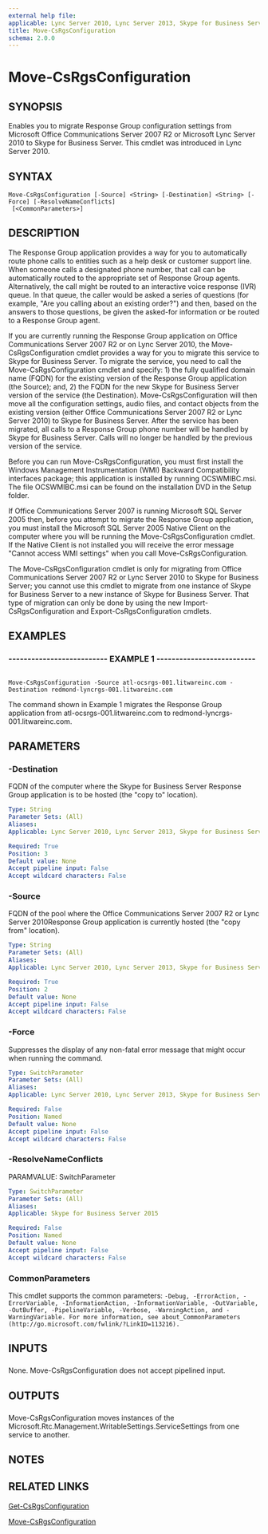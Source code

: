 ```yaml
---
external help file: 
applicable: Lync Server 2010, Lync Server 2013, Skype for Business Server 2015, Skype for Business Server 2019
title: Move-CsRgsConfiguration
schema: 2.0.0
---
```


# Move-CsRgsConfiguration

## SYNOPSIS

Enables you to migrate Response Group configuration settings from Microsoft Office Communications Server 2007 R2 or Microsoft Lync Server 2010 to Skype for Business Server.
This cmdlet was introduced in Lync Server 2010.



## SYNTAX

```
Move-CsRgsConfiguration [-Source] <String> [-Destination] <String> [-Force] [-ResolveNameConflicts]
 [<CommonParameters>]
```

## DESCRIPTION

The Response Group application provides a way for you to automatically route phone calls to entities such as a help desk or customer support line.
When someone calls a designated phone number, that call can be automatically routed to the appropriate set of Response Group agents.
Alternatively, the call might be routed to an interactive voice response (IVR) queue.
In that queue, the caller would be asked a series of questions (for example, "Are you calling about an existing order?") and then, based on the answers to those questions, be given the asked-for information or be routed to a Response Group agent.

If you are currently running the Response Group application on Office Communications Server 2007 R2 or on Lync Server 2010, the Move-CsRgsConfiguration cmdlet provides a way for you to migrate this service to Skype for Business Server.
To migrate the service, you need to call the Move-CsRgsConfiguration cmdlet and specify: 1) the fully qualified domain name (FQDN) for the existing version of the Response Group application (the Source); and, 2) the FQDN for the new Skype for Business Server version of the service (the Destination).
Move-CsRgsConfiguration will then move all the configuration settings, audio files, and contact objects from the existing version (either Office Communications Server 2007 R2 or Lync Server 2010) to Skype for Business Server.
After the service has been migrated, all calls to a Response Group phone number will be handled by Skype for Business Server.
Calls will no longer be handled by the previous version of the service.

Before you can run Move-CsRgsConfiguration, you must first install the Windows Management Instrumentation (WMI) Backward Compatibility interfaces package; this application is installed by running OCSWMIBC.msi.
The file OCSWMIBC.msi can be found on the installation DVD in the Setup folder.

If Office Communications Server 2007 is running Microsoft SQL Server 2005 then, before you attempt to migrate the Response Group application, you must install the Microsoft SQL Server 2005 Native Client on the computer where you will be running the Move-CsRgsConfiguration cmdlet.
If the Native Client is not installed you will receive the error message "Cannot access WMI settings" when you call Move-CsRgsConfiguration.

The Move-CsRgsConfiguration cmdlet is only for migrating from Office Communications Server 2007 R2 or Lync Server 2010 to Skype for Business Server; you cannot use this cmdlet to migrate from one instance of Skype for Business Server to a new instance of Skype for Business Server.
That type of migration can only be done by using the new Import-CsRgsConfiguration and Export-CsRgsConfiguration cmdlets.



## EXAMPLES

### -------------------------- EXAMPLE 1 -------------------------- 
```

Move-CsRgsConfiguration -Source atl-ocsrgs-001.litwareinc.com -Destination redmond-lyncrgs-001.litwareinc.com
```

The command shown in Example 1 migrates the Response Group application from atl-ocsrgs-001.litwareinc.com to redmond-lyncrgs-001.litwareinc.com.


## PARAMETERS

### -Destination

FQDN of the computer where the Skype for Business Server Response Group application is to be hosted (the "copy to" location).



```yaml
Type: String
Parameter Sets: (All)
Aliases: 
Applicable: Lync Server 2010, Lync Server 2013, Skype for Business Server 2015

Required: True
Position: 3
Default value: None
Accept pipeline input: False
Accept wildcard characters: False
```

### -Source

FQDN of the pool where the Office Communications Server 2007 R2 or Lync Server 2010Response Group application is currently hosted (the "copy from" location).



```yaml
Type: String
Parameter Sets: (All)
Aliases: 
Applicable: Lync Server 2010, Lync Server 2013, Skype for Business Server 2015

Required: True
Position: 2
Default value: None
Accept pipeline input: False
Accept wildcard characters: False
```

### -Force
Suppresses the display of any non-fatal error message that might occur when running the command.

```yaml
Type: SwitchParameter
Parameter Sets: (All)
Aliases: 
Applicable: Lync Server 2010, Lync Server 2013, Skype for Business Server 2015

Required: False
Position: Named
Default value: None
Accept pipeline input: False
Accept wildcard characters: False
```

### -ResolveNameConflicts
PARAMVALUE: SwitchParameter

```yaml
Type: SwitchParameter
Parameter Sets: (All)
Aliases: 
Applicable: Skype for Business Server 2015

Required: False
Position: Named
Default value: None
Accept pipeline input: False
Accept wildcard characters: False
```

### CommonParameters
This cmdlet supports the common parameters: `-Debug, -ErrorAction, -ErrorVariable, -InformationAction, -InformationVariable, -OutVariable, -OutBuffer, -PipelineVariable, -Verbose, -WarningAction, and -WarningVariable. For more information, see about_CommonParameters (http://go.microsoft.com/fwlink/?LinkID=113216).`

## INPUTS

###  
None.
Move-CsRgsConfiguration does not accept pipelined input.

## OUTPUTS

###  
Move-CsRgsConfiguration moves instances of the Microsoft.Rtc.Management.WritableSettings.ServiceSettings from one service to another.

## NOTES

## RELATED LINKS

[Get-CsRgsConfiguration](Get-CsRgsConfiguration.md)

[Move-CsRgsConfiguration](Move-CsRgsConfiguration.md)
